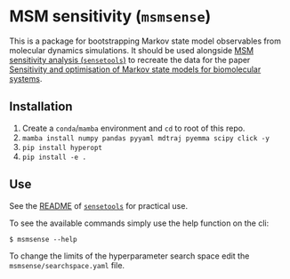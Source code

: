 # MSM sensitivity  (`msmsense`)

This is a package for bootstrapping Markov state model observables from molecular dynamics simulations. It should be used alongside [MSM sensitivity analysis (`sensetools`)](https://github.com/RobertArbon/msm_sensitivity_analysis) to recreate the data for the paper [Sensitivity and optimisation of Markov state models for biomolecular systems](https://github.com/RobertArbon/MSM-Hyperparameter-Optimisation).  

## Installation

1. Create a `conda`/`mamba` environment and `cd` to root of this repo. 
2. `mamba install numpy pandas pyyaml mdtraj pyemma scipy click -y`
3. `pip install hyperopt`
4. `pip install -e . `

## Use

See the [README](https://github.com/RobertArbon/msm_sensitivity_analysis/blob/main/README.md) of [`sensetools`](https://github.com/RobertArbon/msm_sensitivity_analysis) for practical use.

To see the available commands simply use the help function on the cli: 

`$ msmsense --help`

To change the limits of the hyperparameter search space edit the `msmsense/searchspace.yaml` file. 
